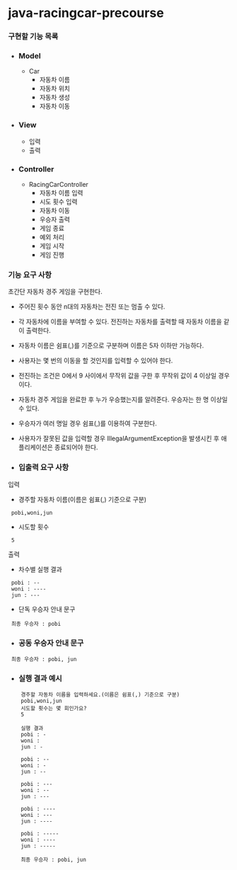 # java-racingcar-precourse

### 구현할 기능 목록

- ### Model
  - Car
      - 자동차 이름
      - 자동차 위치
      - 자동차 생성
      - 자동차 이동
- ### View
    - 입력
    - 출력
- ### Controller
  - RacingCarController
      - 자동차 이름 입력
      - 시도 횟수 입력
      - 자동차 이동
      - 우승자 출력
      - 게임 종료
      - 예외 처리
      - 게임 시작
      - 게임 진행

### 기능 요구 사항
초간단 자동차 경주 게임을 구현한다.

- 주어진 횟수 동안 n대의 자동차는 전진 또는 멈출 수 있다.
- 각 자동차에 이름을 부여할 수 있다. 전진하는 자동차를 출력할 때 자동차 이름을 같이 출력한다.
- 자동차 이름은 쉼표(,)를 기준으로 구분하며 이름은 5자 이하만 가능하다.
- 사용자는 몇 번의 이동을 할 것인지를 입력할 수 있어야 한다.
- 전진하는 조건은 0에서 9 사이에서 무작위 값을 구한 후 무작위 값이 4 이상일 경우이다.
- 자동차 경주 게임을 완료한 후 누가 우승했는지를 알려준다. 우승자는 한 명 이상일 수 있다.
- 우승자가 여러 명일 경우 쉼표(,)를 이용하여 구분한다.
- 사용자가 잘못된 값을 입력할 경우 IllegalArgumentException을 발생시킨 후 애플리케이션은 종료되어야 한다.

- ### 입출력 요구 사항
입력

- 경주할 자동차 이름(이름은 쉼표(,) 기준으로 구분)
```aiignore
 pobi,woni,jun
```
- 시도할 횟수
```aiignore
 5
```
출력
- 차수별 실행 결과
```
 pobi : --
 woni : ----
 jun : ---
```
- 단독 우승자 안내 문구
```aiignore
 최종 우승자 : pobi
```
- ### 공동 우승자 안내 문구
```
 최종 우승자 : pobi, jun
```
- ### 실행 결과 예시
```
    경주할 자동차 이름을 입력하세요.(이름은 쉼표(,) 기준으로 구분)
    pobi,woni,jun
    시도할 횟수는 몇 회인가요?
    5

    실행 결과
    pobi : -
    woni :
    jun : -
    
    pobi : --
    woni : -
    jun : --
    
    pobi : ---
    woni : --
    jun : ---
    
    pobi : ----
    woni : ---
    jun : ----
    
    pobi : -----
    woni : ----
    jun : -----
    
    최종 우승자 : pobi, jun
```